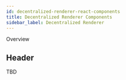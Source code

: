 ```yaml
---
id: decentralized-renderer-react-components
title: Decentralized Renderer Components
sidebar_label: Decentralized Renderer
---
```


Overview

## Header

TBD

